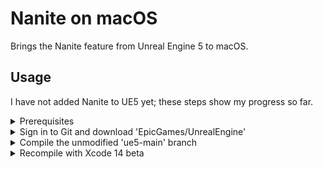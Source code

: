 # Nanite on macOS

Brings the Nanite feature from Unreal Engine 5 to macOS.

## Usage

I have not added Nanite to UE5 yet; these steps show my progress so far.

<details>
<summary>Prerequisites</summary>

---

- Install [Homebrew](https://brew.sh)
- Install Git. This can be accomplished using Homebrew: `brew install git`.
- Install Xcode 13<sup>1</sup> from the Mac App Store.
- Install Xcode 14 beta from [developer.apple.com](https://developer.apple.com/xcode/resources). Rename the app `Xcode-beta` and place it in `~/Applications`.
- [Create](https://www.epicgames.com/id/register) an Epic Games account and [link](https://www.epicgames.com/help/en-US/epic-accounts-c5719348850459/connect-accounts-c5719351300507/how-do-i-link-my-unreal-engine-account-with-my-github-account-a5720369784347) it to your GitHub account.

> <sup>1</sup>Xcode 14 should be released in September 2022. This information may become outdated soon.

To repeat my steps and investigate bugs, you will switch between Xcode 13 and Xcode 14 beta often. Perform the following in a new Terminal window, then close the window.

```
>>> sudo xcode-select --switch ~/Applications/Xcode-beta.app
(prompt to enter password)
>>> swift --version
(Swift 5.7 should appear in the output)
>>> sudo xcode-select --switch ~/Applications/Xcode.app
(prompt to enter password)
>>> swift --version
(Swift 5.6.1 should appear in the output)
```

</details>
<details>
<summary>Sign in to Git and download 'EpicGames/UnrealEngine'</summary>

---

Sign into Git through Xcode. Launch the "Xcode" app and go to <b>Menu Bar > Xcode > Preferences > Accounts</b>. Click the "+" button on the bottom left, then select the "GitHub" account type. A popup prompts you for a GitHub [access token](https://docs.github.com/en/authentication/keeping-your-account-and-data-secure/creating-a-personal-access-token). Generate one with the following scopes. <ins>Do not</ins> close the browser window showing that token's letters/digits until you've cloned the UE5 repository.

- admin:public_key
- write:discussion
- repo
- user

Enter your GitHub account username and the access token. Click "Sign In", then quit and restart Xcode. Create a folder called `UnrealEngine` in `~/Documents`. Right-click it in Finder and click "New Terminal at Folder". Enter these commands into the new Terminal window:

```
>>> pwd
/Users/<your username>/Documents/UnrealEngine
>>> git clone --single-branch -b ue5-main https://github.com/EpicGames/UnrealEngine
```

While cloning the UE5 repository, it may ask for your credentials. Enter the access token from above instead of your account password. The download may take an hour with average internet speeds, so `git clone` has flags that minimize the amount of downloaded commits.

</details>
<details>
<summary>Compile the unmodified 'ue5-main' branch</summary>

---

Follow [this guide](https://docs.unrealengine.com/5.0/en-US/downloading-unreal-engine-source-code) starting with step 3 of "Downloading the Source Code". Then, follow [this guide](https://docs.unrealengine.com/5.0/en-US/building-unreal-engine-from-source). Building should take on the order of 10 - 30 minutes. Unreal Editor will not launch from <b>Product > Run</b>, so navigate to the following URL in finder.

```
/Users/<your username>/Documents/UnrealEngine/UnrealEngine/Engine/Binaries/Mac
```

Click on the `UnrealEditor` application. After some time, the "Unreal Project Browser" window appears.

</details>
<details>
<summary>Recompile with Xcode 14 beta</summary>

<!-- Compiling with Xcode 14 beta requires choosing "Open With" on the .xcworkspace -->

<!-- Attempt build > Error > Navigator??? > UE5 > Build Settings > Search Bar; generate info; Change "Generate Info.plist File" from "No" to "Yes"-->

</details>
